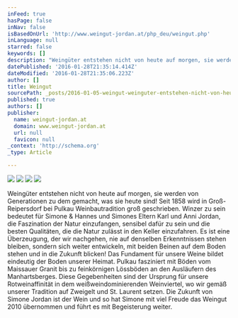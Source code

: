 ```yaml
---
inFeed: true
hasPage: false
inNav: false
isBasedOnUrl: 'http://www.weingut-jordan.at/php_deu/weingut.php'
inLanguage: null
starred: false
keywords: []
description: "Weingüter entstehen nicht von heute auf morgen, sie werden von Generationen zu dem gemacht, was sie heute sind! \_ Seit 1858 wird in Groß-Reipersdorf b"
datePublished: '2016-01-28T21:35:14.414Z'
dateModified: '2016-01-28T21:35:06.223Z'
author: []
title: Weingut
sourcePath: _posts/2016-01-05-weingut-weinguter-entstehen-nicht-von-heute-auf-morgen-si.md
published: true
authors: []
publisher:
  name: weingut-jordan.at
  domain: www.weingut-jordan.at
  url: null
  favicon: null
_context: 'http://schema.org'
_type: Article

---
```

![](https://the-grid-user-content.s3-us-west-2.amazonaws.com/76304fb3-d564-480d-8fac-91a62cf95439.JPG)
![](https://the-grid-user-content.s3-us-west-2.amazonaws.com/c04d2269-398b-4f87-ba55-ecd29cb6d9c5.JPG)
![](https://the-grid-user-content.s3-us-west-2.amazonaws.com/c11b43f1-d8af-4291-bf76-b1ec4c3038ae.JPG)
![](https://the-grid-user-content.s3-us-west-2.amazonaws.com/d66ade4b-9545-4d60-8fe4-b892e0ec5d59.JPG)

Weingüter entstehen nicht von heute auf morgen, sie werden von Generationen zu dem gemacht, was sie heute sind!   Seit 1858 wird in Groß-Reipersdorf bei Pulkau Weinbautradition groß geschrieben. Winzer zu sein bedeutet für Simone & Hannes und Simones Eltern Karl und Anni Jordan, die Faszination der Natur einzufangen, sensibel dafür zu sein und die besten Qualitäten, die die Natur zulässt in den Keller einzufahren. Es ist eine Überzeugung, der wir nachgehen, nie auf denselben Erkenntnissen stehen bleiben, sondern sich weiter entwickeln, mit beiden Beinen auf dem Boden stehen und in die Zukunft blicken! Das Fundament für unsere Weine bildet eindeutig der Boden unserer Heimat. Pulkau fasziniert mit Böden vom Maissauer Granit bis zu feinkörnigen Lössböden an den Ausläufern des Manhartsberges. Diese Gegebenheiten sind der Ursprung für unsere Rotweinaffinität in dem weißweindominierenden Weinviertel, wo wir gemäß unserer Tradition auf Zweigelt und St. Laurent setzen. Die Zukunft von Simone Jordan ist der Wein und so hat Simone mit viel Freude das Weingut 2010 übernommen und führt es mit Begeisterung weiter.
